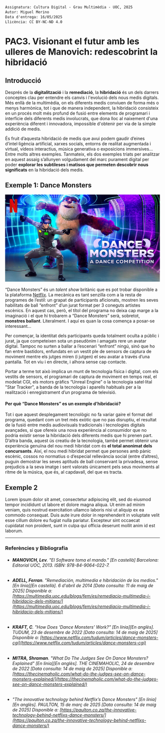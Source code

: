 ```
Assignatura: Cultura Digital - Grau Multimèdia - UOC, 2025  
Autor: Miguel Merino  
Data d'entrega: 16/05/2025
Llicència: CC BY-NC-ND 4.0
```
# PAC3. Visionant el futur amb les ulleres de Manovich: redescobrint la hibridació  

## Introducció

Després de la **digitalització** i la **remediació**, la **hibridació** és un dels darrers conceptes clau per entendre els canvis i l'evolució dels nous medis digitals. Més enllà de la multimèdia, on els diferents medis conviuen de forma més o menys harmònica, tot i que de manera independent, la hibridació consisteix en un procés molt més profund de fusió entre elements de programari i interfície dels diferents medis involucrats, que dona lloc al naixement d'una experiència diferent i innovadora, impossible d'obtenir per via de la simple addició de medis.

És fruit d’aquesta hibridació de medis que avui podem gaudir d’eines d’intel·ligència artificial, xarxes socials, entorns de realitat augmentada i virtual, vídeos interactius, música generativa o exposicions immersives... Entre molts altres exemples. Tanmateix, els dos exemples triats per analitzar en aquest assaig s’allunyen volgudament del marc purament digital per poder **explorar les subtileses i matisos que permeten descobrir nous significats** en la hibridació dels medis.




## Exemple 1: Dance Monsters

![Imatge promocional del programa Dance Monsters](https://raw.githubusercontent.com/mmerinoji/PAC3_Manovich_Reloaded/refs/heads/main/media/Dance%20Monsters%20promo.jpg) 

“Dance Monsters” és un *talent show* britànic que es pot trobar disponible a la plataforma [Netflix](https://www.netflix.com/es/title/81094767). La mecànica es tant senzilla com a la resta de programes de l’estil: un grapat de participants aficionats, mostren les seves habilitats de ball “enfront” d’un jurat format per 3 coneguts artistes escènics. En aquest cas, però, el títol del programa no deixa cap marge a la imaginació i el que hi trobarem a “Dance Monsters” serà, sobretot, **monstres ballant**. Literalment. I aquí es quan la cosa comença a posar-se interessant... 

Per començar, la identitat dels participants queda totalment oculta a públic i jurat, ja que competeixen sota un pseudònim i amagats rere un avatar digital. Tampoc no surten a ballar a l’escenari “enfront” ningú, sinó que ho fan entre bastidors, enfundats en un vestit ple de sensors de captura de moviment mentre els jutges miren (i jutgen) el seu avatar a través d’una pantalla. Tot en viu i en directe, i alhora sense cap contacte.

Portar a terme tot això implica un munt de tecnologia física i digital, com els vestits de sensors, el programari de captura de moviment en temps real, el modelat CGI, els motors gràfics “Unreal Engine” o la tecnologia satel·lital "Star Tracker", a banda de la tecnologia i aparells habituals per a la realització i enregistrament d’un programa de televisió.

#### Per què “Dance Monsters” es un exemple d’hibridació?
Tot i que aquest desplegament tecnològic no fa variar gaire el format del programa, quedant com un tret més exòtic que no pas disruptiu, el resultat de la fusió entre medis audiovisuals tradicionals i tecnologies digitals avançades, sí que ofereix una nova experiència al consumidor que no podria existir sense la hibridació dels diferents medis que hi prenen part. D’altra banda, aquest ús creatiu de la tecnologia, també permet obtenir una experiència genuïna del nou medi hibridat com és **el total anonimat dels concursants**. Així, el nou medi hibridat permet que persones amb pànic escènic, cossos no normatius o d’especial rellevància social (entre d’altres), puguin demostrar les seves aptituds de ball conservant la privadesa, sense prejudicis a la seva imatge i sent valorats únicament pels seus moviments al ritme de la música, que és, al capdavall, del que es tracta.





## Exemple 2

Lorem ipsum dolor sit amet, consectetur adipiscing elit, sed do eiusmod tempor incididunt ut labore et dolore magna aliqua. Ut enim ad minim veniam, quis nostrud exercitation ullamco laboris nisi ut aliquip ex ea commodo consequat. Duis aute irure dolor in reprehenderit in voluptate velit esse cillum dolore eu fugiat nulla pariatur. Excepteur sint occaecat cupidatat non proident, sunt in culpa qui officia deserunt mollit anim id est laborum.

-----  

### Referències y Bibliografía

- ###### **MANOVICH, Lev**. *"El Software toma el mando."* [En castellà] Barcelona: Editorial UOC, 2013. ISBN: 978-84-9064-022-7.
- ###### **ADELL, Ferran**. *"Remediación, multimedia e hibridación de los medios."* [En línia][En castellà]. 6 d'abril de 2014 [Data consulta: 11 de maig de 2025] Disponible a:  [https://multimedia.uoc.edu/blogs/fem/es/remediacio-multimedia-i-hibridacio-dels-mitjans/](https://multimedia.uoc.edu/blogs/fem/es/remediacio-multimedia-i-hibridacio-dels-mitjans/)
- ###### **KRAFT, C**. *"How Does ‘Dance Monsters’ Work?"* [En línia][En anglès]. *TUDUM*, 23 de desembre de 2022 [Data consulta: 14 de maig de 2025] Disponible a:  [https://www.netflix.com/tudum/articles/dance-monsters-cgi](https://www.netflix.com/tudum/articles/dance-monsters-cgi)
- ###### **MITRA, Shraman**. *"What Do The Judges See On Dance Monsters? Explained"* [En línia][En anglès]. *THE CINEMAHOLIC*, 24 de desembre de 2022 [Data consulta: 14 de maig de 2025] Disponible a:  [https://thecinemaholic.com/what-do-the-judges-see-on-dance-monsters-explained/](https://thecinemaholic.com/what-do-the-judges-see-on-dance-monsters-explained/)
- ###### *"The innovative technology behind Netflix’s Dance Monsters"* [En línia][En anglès]. *PAULTON*, 15 de març de 2025 [Data consulta: 14 de maig de 2025] Disponible a:  [https://paulton.co.za/the-innovative-technology-behind-netflixs-dance-monsters/](https://paulton.co.za/the-innovative-technology-behind-netflixs-dance-monsters/)
